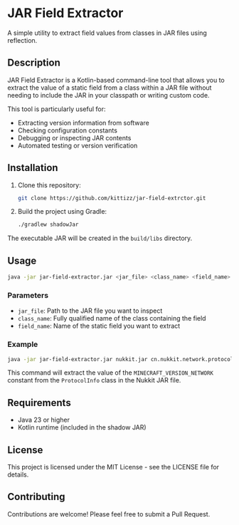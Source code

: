 # JAR Field Extractor

A simple utility to extract field values from classes in JAR files using reflection.

## Description

JAR Field Extractor is a Kotlin-based command-line tool that allows you to extract the value of a static field from a class within a JAR file without needing to include the JAR in your classpath or writing custom code.

This tool is particularly useful for:
- Extracting version information from software
- Checking configuration constants
- Debugging or inspecting JAR contents
- Automated testing or version verification

## Installation

1. Clone this repository:
   ```bash
   git clone https://github.com/kittizz/jar-field-extrctor.git
   ```

2. Build the project using Gradle:
   ```bash
   ./gradlew shadowJar
   ```

The executable JAR will be created in the `build/libs` directory.

## Usage

```bash
java -jar jar-field-extractor.jar <jar_file> <class_name> <field_name>
```

### Parameters

- `jar_file`: Path to the JAR file you want to inspect
- `class_name`: Fully qualified name of the class containing the field
- `field_name`: Name of the static field you want to extract

### Example

```bash
java -jar jar-field-extractor.jar nukkit.jar cn.nukkit.network.protocol.ProtocolInfo MINECRAFT_VERSION_NETWORK
```

This command will extract the value of the `MINECRAFT_VERSION_NETWORK` constant from the `ProtocolInfo` class in the Nukkit JAR file.

## Requirements

- Java 23 or higher
- Kotlin runtime (included in the shadow JAR)

## License

This project is licensed under the MIT License - see the LICENSE file for details.

## Contributing

Contributions are welcome! Please feel free to submit a Pull Request.
